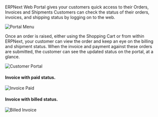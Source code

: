 ERPNext Web Portal gives your customers quick access to their Orders, Invoices
and Shipments Customers can check the status of their orders, invoices, and
shipping status by logging on to the web.

![Portal Menu](assets/erpnext_org/images/erpnext/portal-menu.png)

Once an order is raised, either using the Shopping Cart or from within
ERPNext, your customer can view the order and keep an eye on the billing and
shipment status. When the invoice and payment against these orders are
submitted, the customer can see the updated status on the portal, at a glance.

![Customer Portal](assets/erpnext_org/images/erpnext/customer-portal-orders-1.png)

#### Invoice with paid status.

![Invoice Paid](assets/erpnext_org/images/erpnext/portal-invoice-paid.png)

#### Invoice with billed status.

![Billed Invoice](assets/erpnext_org/images/erpnext/portal-order-billed.png)

